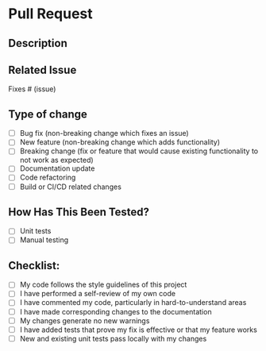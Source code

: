 # Pull Request

## Description
<!-- Describe your changes in detail -->

## Related Issue
<!-- Please link the issue this PR resolves -->
Fixes # (issue)

## Type of change
<!-- Please mark the relevant option -->

- [ ] Bug fix (non-breaking change which fixes an issue)
- [ ] New feature (non-breaking change which adds functionality)
- [ ] Breaking change (fix or feature that would cause existing functionality to not work as expected)
- [ ] Documentation update
- [ ] Code refactoring
- [ ] Build or CI/CD related changes

## How Has This Been Tested?
<!-- Please describe the tests that you ran to verify your changes -->

- [ ] Unit tests
- [ ] Manual testing

## Checklist:

- [ ] My code follows the style guidelines of this project
- [ ] I have performed a self-review of my own code
- [ ] I have commented my code, particularly in hard-to-understand areas
- [ ] I have made corresponding changes to the documentation
- [ ] My changes generate no new warnings
- [ ] I have added tests that prove my fix is effective or that my feature works
- [ ] New and existing unit tests pass locally with my changes
